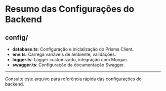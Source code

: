 # Resumo das Configurações do Backend

## config/
- **database.ts**: Configuração e inicialização do Prisma Client.
- **env.ts**: Carrega variáveis de ambiente, validações.
- **logger.ts**: Logger customizado, integração com Morgan.
- **swagger.ts**: Configuração da documentação Swagger.

---
Consulte este arquivo para referência rápida das configurações do backend.
